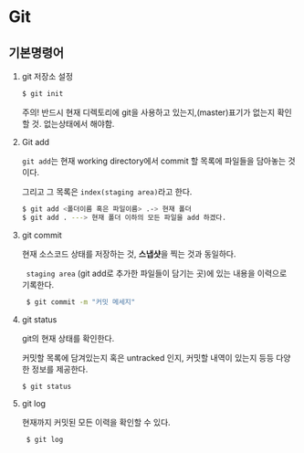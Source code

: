 # Git

## 기본명령어

1. git 저장소 설정

   ```bash
   $ git init 
   ```

   주의! 반드시 현재 디렉토리에 git을 사용하고 있는지,(master)표기가 없는지 확인할 것. 없는상태에서 해야함.

2. Git add

   `git add`는 현재 working directory에서 commit 할 목록에 파일들을 담아놓는 것이다.

   그리고 그 목록은 `index(staging area)`라고 한다. 

   ```bash
   $ git add <폴더이름 혹은 파일이름> .-> 현재 폴더
   $ git add . ---> 현재 폴더 이하의 모든 파일을 add 하겠다.
   ```

3. git commit

   현재 소스코드 상태를 저장하는 것, **스냅샷**을 찍는 것과 동일하다. 

   ` staging area` (git add로 추가한 파일들이 담기는 곳)에 있는 내용을 이력으로 기록한다.

   ```bash
   	$ git commit -m "커밋 메세지" 
   ```

4. git status

   git의 현재 상태를 확인한다.

   커밋할 목록에 담겨있는지 혹은 untracked 인지, 커밋할 내역이 있는지 등등 다양한 정보를 제공한다.

   ```bash
   $ git status
   ```

5. git log

   현재까지 커밋된 모든 이력을 확인할 수 있다.

   ```bash
   	$ git log
   ```